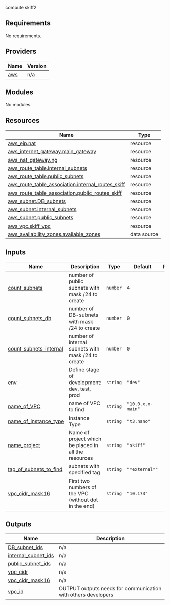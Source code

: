 <!-- BEGIN_TF_DOCS -->
compute skiff2

## Requirements

No requirements.

## Providers

| Name | Version |
|------|---------|
| <a name="provider_aws"></a> [aws](#provider\_aws) | n/a |

## Modules

No modules.

## Resources

| Name | Type |
|------|------|
| [aws_eip.nat](https://registry.terraform.io/providers/hashicorp/aws/latest/docs/resources/eip) | resource |
| [aws_internet_gateway.main_gateway](https://registry.terraform.io/providers/hashicorp/aws/latest/docs/resources/internet_gateway) | resource |
| [aws_nat_gateway.ng](https://registry.terraform.io/providers/hashicorp/aws/latest/docs/resources/nat_gateway) | resource |
| [aws_route_table.internal_subnets](https://registry.terraform.io/providers/hashicorp/aws/latest/docs/resources/route_table) | resource |
| [aws_route_table.public_subnets](https://registry.terraform.io/providers/hashicorp/aws/latest/docs/resources/route_table) | resource |
| [aws_route_table_association.internal_routes_skiff](https://registry.terraform.io/providers/hashicorp/aws/latest/docs/resources/route_table_association) | resource |
| [aws_route_table_association.public_routes_skiff](https://registry.terraform.io/providers/hashicorp/aws/latest/docs/resources/route_table_association) | resource |
| [aws_subnet.DB_subnets](https://registry.terraform.io/providers/hashicorp/aws/latest/docs/resources/subnet) | resource |
| [aws_subnet.internal_subnets](https://registry.terraform.io/providers/hashicorp/aws/latest/docs/resources/subnet) | resource |
| [aws_subnet.public_subnets](https://registry.terraform.io/providers/hashicorp/aws/latest/docs/resources/subnet) | resource |
| [aws_vpc.skiff_vpc](https://registry.terraform.io/providers/hashicorp/aws/latest/docs/resources/vpc) | resource |
| [aws_availability_zones.available_zones](https://registry.terraform.io/providers/hashicorp/aws/latest/docs/data-sources/availability_zones) | data source |

## Inputs

| Name | Description | Type | Default | Required |
|------|-------------|------|---------|:--------:|
| <a name="input_count_subnets"></a> [count\_subnets](#input\_count\_subnets) | number of public subnets with mask /24 to create | `number` | `4` | no |
| <a name="input_count_subnets_db"></a> [count\_subnets\_db](#input\_count\_subnets\_db) | number of DB-subnets with mask /24 to create | `number` | `0` | no |
| <a name="input_count_subnets_internal"></a> [count\_subnets\_internal](#input\_count\_subnets\_internal) | number of internal subnets with mask /24 to create | `number` | `0` | no |
| <a name="input_env"></a> [env](#input\_env) | Define stage of development: dev, test, prod | `string` | `"dev"` | no |
| <a name="input_name_of_VPC"></a> [name\_of\_VPC](#input\_name\_of\_VPC) | name of VPC to find | `string` | `"10.0.x.x-main"` | no |
| <a name="input_name_of_instance_type"></a> [name\_of\_instance\_type](#input\_name\_of\_instance\_type) | Instance Type | `string` | `"t3.nano"` | no |
| <a name="input_name_project"></a> [name\_project](#input\_name\_project) | Name of project which be placed in all the resources | `string` | `"skiff"` | no |
| <a name="input_tag_of_subnets_to_find"></a> [tag\_of\_subnets\_to\_find](#input\_tag\_of\_subnets\_to\_find) | subnets with specified tag | `string` | `"*external*"` | no |
| <a name="input_vpc_cidr_mask16"></a> [vpc\_cidr\_mask16](#input\_vpc\_cidr\_mask16) | First two numbers of the VPC (without dot in the end) | `string` | `"10.173"` | no |

## Outputs

| Name | Description |
|------|-------------|
| <a name="output_DB_subnet_ids"></a> [DB\_subnet\_ids](#output\_DB\_subnet\_ids) | n/a |
| <a name="output_internal_subnet_ids"></a> [internal\_subnet\_ids](#output\_internal\_subnet\_ids) | n/a |
| <a name="output_public_subnet_ids"></a> [public\_subnet\_ids](#output\_public\_subnet\_ids) | n/a |
| <a name="output_vpc_cidr"></a> [vpc\_cidr](#output\_vpc\_cidr) | n/a |
| <a name="output_vpc_cidr_mask16"></a> [vpc\_cidr\_mask16](#output\_vpc\_cidr\_mask16) | n/a |
| <a name="output_vpc_id"></a> [vpc\_id](#output\_vpc\_id) | OUTPUT outputs needs for communication with others developers |
<!-- END_TF_DOCS -->